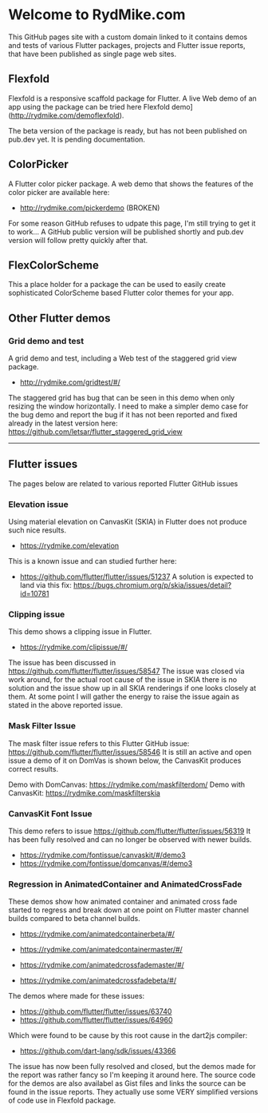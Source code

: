 # Welcome to RydMike.com

This GitHub pages site with a custom domain linked to it contains demos and tests of various Flutter packages, projects and Flutter issue reports, that have been published as single page web sites.

## Flexfold

Flexfold is a responsive scaffold package for Flutter. A live Web demo of an app using the package can be tried here Flexfold demo](http://rydmike.com/demoflexfold).

The beta version of the package is ready, but has not been published on pub.dev yet. It is pending documentation.

## ColorPicker

A Flutter color picker package. A web demo that shows the features of the color picker are available here:
* http://rydmike.com/pickerdemo  (BROKEN)

For some reason GitHub refuses to udpate this page, I'm still trying to get it to work...
A GitHub public version will be published shortly and pub.dev version will follow pretty quickly after that.

## FlexColorScheme

This a place holder for a package the can be used to easily create sophisticated ColorScheme based Flutter color themes for your app.

## Other Flutter demos

### Grid demo and test
A grid demo and test, including a Web test of the staggered grid view package. 

* http://rydmike.com/gridtest/#/

The staggered grid has bug that can be seen in this demo when only resizing the window horizontally. I need to make a simpler demo case for the bug demo and report the bug if it has not been reported and fixed already in the latest version here: https://github.com/letsar/flutter_staggered_grid_view

----

## Flutter issues

The pages below are related to various reported Flutter GitHub issues

### Elevation issue

Using material elevation on CanvasKit (SKIA) in Flutter does not produce such nice results.
* https://rydmike.com/elevation

This is a known issue and can studied further here:
* https://github.com/flutter/flutter/issues/51237
A solution is expected to land via this fix: https://bugs.chromium.org/p/skia/issues/detail?id=10781


### Clipping issue

This demo shows a clipping issue in Flutter.
* https://rydmike.com/clipissue/#/

The issue has been discussed in https://github.com/flutter/flutter/issues/58547
The issue was closed via work around, for the actual root cause of the issue in SKIA there is no solution and the issue show up in all SKIA renderings if one looks closely at them. At some point I will gather the energy to raise the issue again as stated in the above reported issue.

### Mask Filter Issue

The mask filter issue refers to this Flutter GitHub issue: https://github.com/flutter/flutter/issues/58546
It is still an active and open issue a demo of it on DomVas is shown below, the CanvasKit produces correct results.

Demo with DomCanvas: https://rydmike.com/maskfilterdom/
Demo with CanvasKit: https://rydmike.com/maskfilterskia


### CanvasKit Font Issue

This demo refers to issue https://github.com/flutter/flutter/issues/56319
It has been fully resolved and can no longer be observed with newer builds.

* https://rydmike.com/fontissue/canvaskit/#/demo3
* https://rydmike.com/fontissue/domcanvas/#/demo3


### Regression in AnimatedContainer and AnimatedCrossFade

These demos show how animated container and animated cross fade started to regress and break down at one point on Flutter master channel builds compared to beta channel builds.

* https://rydmike.com/animatedcontainerbeta/#/
* https://rydmike.com/animatedcontainermaster/#/

* https://rydmike.com/animatedcrossfademaster/#/
* https://rydmike.com/animatedcrossfadebeta/#/

The demos where made for these issues:
* https://github.com/flutter/flutter/issues/63740
* https://github.com/flutter/flutter/issues/64960

Which were found to be cause by this root cause in the dart2js compiler:
* https://github.com/dart-lang/sdk/issues/43366

The issue has now been fully resolved and closed, but the demos made for the report was rather fancy so I'm keeping it around here. The source code for the demos are also availabel as Gist files and links the source can be found in the issue reports. They actually use some VERY simplified versions of code use in Flexfold package.





